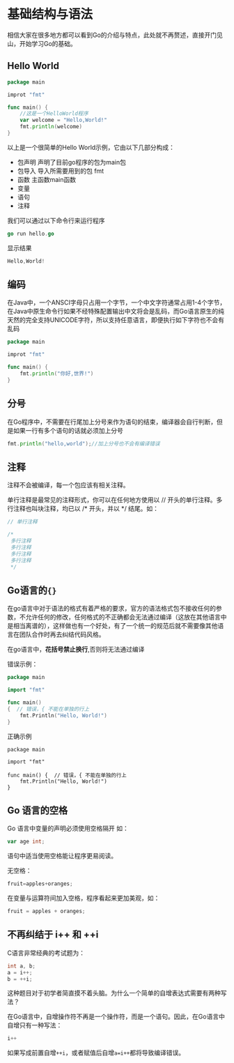 # 基础结构与语法

相信大家在很多地方都可以看到Go的介绍与特点，此处就不再赘述，直接开门见山，开始学习Go的基础。

## Hello World

```go
package main

improt "fmt"

func main() {
	//这是一个HelloWorld程序
    var welcome = "Hello,World!"
	fmt.println(welcome)
}
```

以上是一个很简单的Hello World示例，它由以下几部分构成：

- 包声明 声明了目前go程序的包为main包
- 包导入 导入所需要用到的包 fmt
- 函数 主函数main函数
- 变量
- 语句
- 注释



我们可以通过以下命令行来运行程序

```go
go run hello.go
```



显示结果

```go
Hello,World!
```



## 编码

在Java中，一个ANSCI字母只占用一个字节，一个中文字符通常占用1-4个字节，在Java中原生命令行如果不经特殊配置输出中文将会是乱码，而Go语言原生的纯天然的完全支持UNICODE字符，所以支持任意语言，即便执行如下字符也不会有乱码

```go
package main

improt "fmt"

func main() {
	fmt.println("你好,世界!")
}
```



## 分号

在Go程序中，不需要在行尾加上分号来作为语句的结束，编译器会自行判断，但是如果一行有多个语句的话就必须加上分号

```go
fmt.println("hello,world");//加上分号也不会有编译错误
```



## 注释

注释不会被编译，每一个包应该有相关注释。

单行注释是最常见的注释形式，你可以在任何地方使用以 // 开头的单行注释。多行注释也叫块注释，均已以 /* 开头，并以 */ 结尾。如：

```go
// 单行注释

/*
 多行注释
 多行注释
 多行注释
 多行注释
 */
```





## Go语言的`{}`

在go语言中对于语法的格式有着严格的要求，官方的语法格式包不接收任何的参数，不允许任何的修改，任何格式的不正确都会无法通过编译（这放在其他语言中是相当离谱的），这样做也有一个好处，有了一个统一的规范后就不需要像其他语言在团队合作时再去纠结代码风格。



在go语言中，**花括号禁止换行**,否则将无法通过编译



错误示例：

```go
package main

import "fmt"

func main()  
{  // 错误，{ 不能在单独的行上
    fmt.Println("Hello, World!")
}
```



正确示例

```
package main

import "fmt"

func main() {  // 错误，{ 不能在单独的行上
    fmt.Println("Hello, World!")
}
```



## Go 语言的空格

Go 语言中变量的声明必须使用空格隔开 如：

```go
var age int;
```

语句中适当使用空格能让程序更易阅读。

无空格：

```go
fruit=apples+oranges;
```

在变量与运算符间加入空格，程序看起来更加美观，如：

```go
fruit = apples + oranges; 
```



## 不再纠结于 i++ 和 ++i

C语言非常经典的考试题为：

```c
int a, b;
a = i++;
b = ++i;
```

这种题目对于初学者简直摸不着头脑。为什么一个简单的自增表达式需要有两种写法？

在Go语言中，自增操作符不再是一个操作符，而是一个语句。因此，在Go语言中自增只有一种写法：

```go
i++
```

如果写成前置自增`++i`，或者赋值后自增`a=i++`都将导致编译错误。